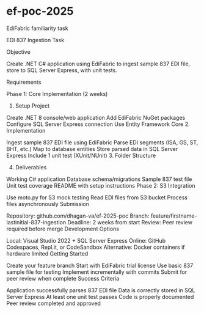 # ef-poc-2025
EdiFabric familiarity task


EDI 837 Ingestion Task

Objective

Create .NET C# application using EdiFabric to ingest sample 837 EDI file, store to SQL Server Express, with unit tests.

Requirements

Phase 1: Core Implementation (2 weeks)

1. Setup Project

Create .NET 8 console/web application
Add EdiFabric NuGet packages
Configure SQL Server Express connection
Use Entity Framework Core
2. Implementation

Ingest sample 837 EDI file using EdiFabric
Parse EDI segments (ISA, GS, ST, BHT, etc.)
Map to database entities
Store parsed data in SQL Server Express
Include 1 unit test (XUnit/NUnit)
3. Folder Structure

 

4. Deliverables

Working C# application
Database schema/migrations
Sample 837 test file
Unit test coverage
README with setup instructions
Phase 2: S3 Integration

Use moto.py for S3 mock testing
Read EDI files from S3 bucket
Process files asynchronously
Submission

Repository: github.com/dhagan-va/ef-2025-poc
Branch: feature/firstname-lastinitial-837-ingestion
Deadline: 2 weeks from start
Review: Peer review required before merge
Development Options

Local: Visual Studio 2022 + SQL Server Express
Online: GitHub Codespaces, Repl.it, or CodeSandbox
Alternative: Docker containers if hardware limited
Getting Started

Create your feature branch
Start with EdiFabric trial license
Use basic 837 sample file for testing
Implement incrementally with commits
Submit for peer review when complete
Success Criteria

 Application successfully parses 837 EDI file
 Data is correctly stored in SQL Server Express
 At least one unit test passes
 Code is properly documented
 Peer review completed and approved
